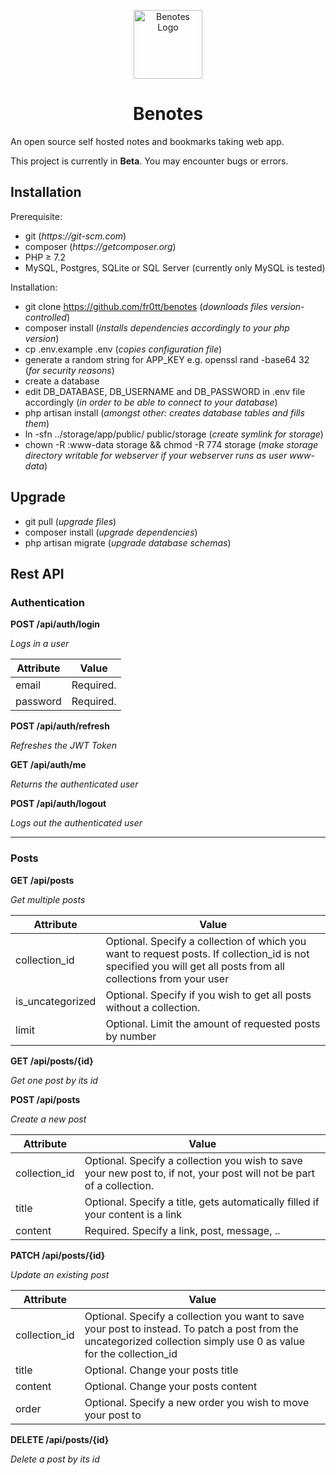 <p align="center">
        <img width="110" src="https://raw.githubusercontent.com/fr0tt/benotes/master/resources/img/logo_160x160.png" alt="Benotes Logo"/>
</p>

<h1 align="center">Benotes</h1>

An open source self hosted notes and bookmarks taking web app.

This project is currently in **Beta**. You may encounter bugs or errors.


## Installation

Prerequisite:
- git  (_https://git-scm.com_)
- composer  (_https://getcomposer.org_)
- PHP ≥ 7.2
- MySQL, Postgres, SQLite or SQL Server (currently only MySQL is tested)

Installation:
- git clone https://github.com/fr0tt/benotes  (_downloads files version-controlled_)
- composer install  (_installs dependencies accordingly to your php version_)
- cp .env.example .env  (_copies configuration file_)
- generate a random string for APP_KEY e.g. openssl rand -base64 32 (_for security reasons_)
- create a database
- edit DB_DATABASE, DB_USERNAME and DB_PASSWORD in .env file accordingly (_in order to be able to connect to your database_)
- php artisan install  (_amongst other: creates database tables and fills them_)
- ln -sfn ../storage/app/public/ public/storage (_create symlink for storage_)
- chown -R :www-data storage && chmod -R 774 storage (_make storage directory writable for webserver if your webserver runs as user www-data_)

## Upgrade

- git pull (*upgrade files*)
- composer install (*upgrade dependencies*)
- php artisan migrate (*upgrade database schemas*)

## Rest API

### Authentication

**POST /api/auth/login**

*Logs in a user*

| Attribute | Value     |
| --------- | --------- |
| email     | Required. |
| password  | Required. |

**POST /api/auth/refresh**

*Refreshes the JWT Token*

**GET /api/auth/me** 

*Returns the authenticated user*

**POST /api/auth/logout**

*Logs out the authenticated user*

---

### Posts

**GET /api/posts**

*Get multiple posts*

| Attribute     | Value                                                        |
| ------------- | ------------------------------------------------------------ |
| collection_id | Optional. Specify a collection of which you want to request posts. If collection_id is not specified you will get all posts from all collections from your user |
| is_uncategorized | Optional. Specify if you wish to get all posts without a collection. |
| limit         | Optional. Limit the amount of requested posts by number      |

**GET /api/posts/{id}**

*Get one post by its id*

**POST /api/posts**

*Create a new post*

| Attribute     | Value                                                        |
| ------------- | ------------------------------------------------------------ |
| collection_id | Optional. Specify a collection you wish to save your new post to, if not, your post will not be part of a collection. |
| title         | Optional. Specify a title, gets automatically filled if your content is a link |
| content       | Required. Specify a link, post, message, ..                  |

**PATCH /api/posts/{id}**

*Update an existing post*

| Attribute     | Value                                                        |
| ------------- | ------------------------------------------------------------ |
| collection_id | Optional. Specify a collection you want to save your post to instead. To patch a post from the uncategorized collection simply use 0 as value for the collection_id |
| title         | Optional. Change your posts title                            |
| content       | Optional. Change your posts content                          |
| order         | Optional. Specify a new order you wish to move your post to  |

**DELETE /api/posts/{id}**

*Delete a post by its id*

